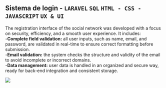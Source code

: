 ## Sistema de login - **`LARAVEL`** **`SQL`**  **`HTML - CSS - JAVASCRIPT`**  **`UX & UI`**

The registration interface of the social network was developed with a focus on security, efficiency, and a smooth user experience. It includes: 
<br>-**Complete field validation:** all user inputs, such as name, email, and password, are validated in real-time to ensure correct formatting before submission.
<br>-**Email validation:** the system checks the structure and validity of the email to avoid incomplete or incorrect domains.
<br>-**Data management:** user data is handled in an organized and secure way, ready for back-end integration and consistent storage.

<img src="https://github.com/user-attachments/assets/bb24e01b-8d60-4f12-8269-3e3e0c737ede">







